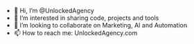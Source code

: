 - 👋 Hi, I’m @UnlockedAgency
- 👀 I’m interested in sharing code, projects and tools
- 💞️ I’m looking to collaborate on Marketing, AI and Automation
- 📫 How to reach me: UnlockedAgency.com

<!---
UnlockedAgency/UnlockedAgency is a ✨ special ✨ repository because its `README.md` (this file) appears on your GitHub profile.
You can click the Preview link to take a look at your changes.
--->

